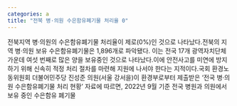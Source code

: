 ```yaml
---
categories: a
title: "전북 병·의원 수은함유폐기물 처리율 0"
---
```

전북지역 병·의원의 수은함유폐기물 처리율이 제로(0%)인 것으로 나타났다.전북의 지역 병·의원 보유 수은함유폐기물은 1,896개로 파악됐다. 이는 전국 17개 광역자치단체 가운데 여섯 번째로 많은 양을 보유중인 것으로 나타났다.이에 안전사고를 미연에 방지하기 위해 신속히 적정 처리 절차를 마련해 지원에 나서야 한다는 지적이다.국회 환경노동위원회 더불어민주당 진성준 의원(서울 강서을)이 환경부로부터 제출받은 ‘전국 병·의원 수은함유폐기물 처리 현황’ 자료에 따르면, 2022년 9월 기준 전국 병원과 의원에서 보유 중인 수은함유 폐기물
